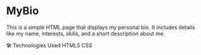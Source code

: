# MyBio
This is a simple HTML page that displays my personal bio.
It includes details like my name, interests, skills, and a short description about me.

🛠️ Technologies Used
HTML5
CSS
